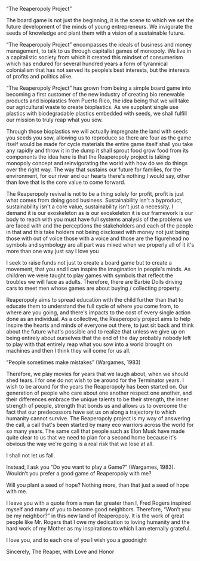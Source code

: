 “The Reaperopoly Project”

The board game is not just the beginning, it is the scene to which we set the future development of the minds of young entrepreneurs. We invigorate the seeds of knowledge and plant them with a vision of a sustainable future.

“The Reaperopoly Project” encompasses the ideals of business and money management, to talk to us through capitalist games of monopoly. We live in a capitalistic society from which it created this mindset of consumerism which has endured for several hundred years a form of tyrannical colonialism that has not served its people’s best interests, but the interests of profits and politics alike.

“The Reaperopoly Project” has grown from being a simple board game into becoming a first customer of the new industry of creating bio renewable products and bioplastics from Puerto Rico, the idea being that we will take our agricultural waste to create bioplastics.  As we supplant single use plastics with biodegradable plastics embedded with seeds, we shall fulfill our mission to truly reap what you sow.

Through those bioplastics we will actually impregnate the land with seeds you seeds you sow, allowing us to reproduce so there are four as the game itself would be made for cycle materials the entire game itself shall you take any rapidly and throw it in the dump it shall sprout food grow food from its components the idea here is that the Reaperopoly project is taking monopoly concept and reinvigorating the world with how do we do things over the right way. The way that sustains our future for families, for the environment, for our river and our hearts there's nothing I would say, other than love that is the core value to come forward.

The Reaperopoly revival is not to be a thing solely for profit, profit is just what comes from doing good business.  Sustainability isn't a byproduct, sustainability isn't a core value, sustainability isn't just a necessity. I demand it is our exoskeleton as is our exoskeleton it is our framework is our body to reach with you must have full systems analysis of the problems we are faced with and the perceptions the stakeholders and each of the people in that and this take holders not being disclosed with money not just being those with out of voice those with a voice and those are the figurehead no symbols and symbology are all part was mixed when we properly all of it it's more than one way just say I love you

I seek to raise funds not just to create a board game but to create a movement, that you and I can inspire the imagination in people's minds. As children we were taught to play games with symbols that reflect the troubles we will face as adults. Therefore, there are Barbie Dolls driving cars to meet men whose games are about buying / collecting property.

Reaperopoly aims to spread education with the child further than that to educate them to understand the full cycle of where you come from, to where are you going, and there's impacts to the cost of every single action done as an individual.  As a collective, the Reaperopoly project aims to help inspire the hearts and minds of everyone out there, to just sit back and think about the future what's possible and to realize that unless we give up on being entirely about ourselves that the end of the day probably nobody left to play with that entirely
reap what you sow into a world brought on machines and then I think they will come for us all.

“People sometimes make mistakes” (Wargames, 1983)

Therefore, we play movies for years that we laugh about, when we should shed tears. I for one do not wish to be around for the Terminator years. I wish to be around for the years the Reaperopoly has been started on. Our generation of people who care about one another respect one another, and their differences embrace the unique talents to be their strength, the inner strength of people, strength that bonds us and allows us to overcome the fact that our predecessors have set us on along a trajectory to which humanity cannot survive. The Reaperopoly project is my way of answering the call, a call that's been started by many eco warriors across the world for so many years. The same call that people such as Elon Musk have made quite clear to us that we need to plan for a second home because it's obvious the way we're going is a real risk that we lose at all.

I shall not let us fall.  

Instead, I ask you “Do you want to play a Game?” (Wargames, 1983). 
Wouldn’t you prefer a good game of Reaperopoly with me? 

Will you plant a seed of hope?  Nothing more, than that just a seed of hope with me. 

I leave you with a quote from a man far greater than I, Fred Rogers inspired myself and many of you to become good neighbors. Therefore, “Won’t you be my neighbor?” in this new land of Reaperopoly.  It is the work of great people like Mr. Rogers that I owe my dedication to loving humanity and the hard work of my Mother as my inspirations to which I am eternally grateful.

I love you, and to each one of you I wish you a goodnight

Sincerely,
The Reaper, with Love and Honor

